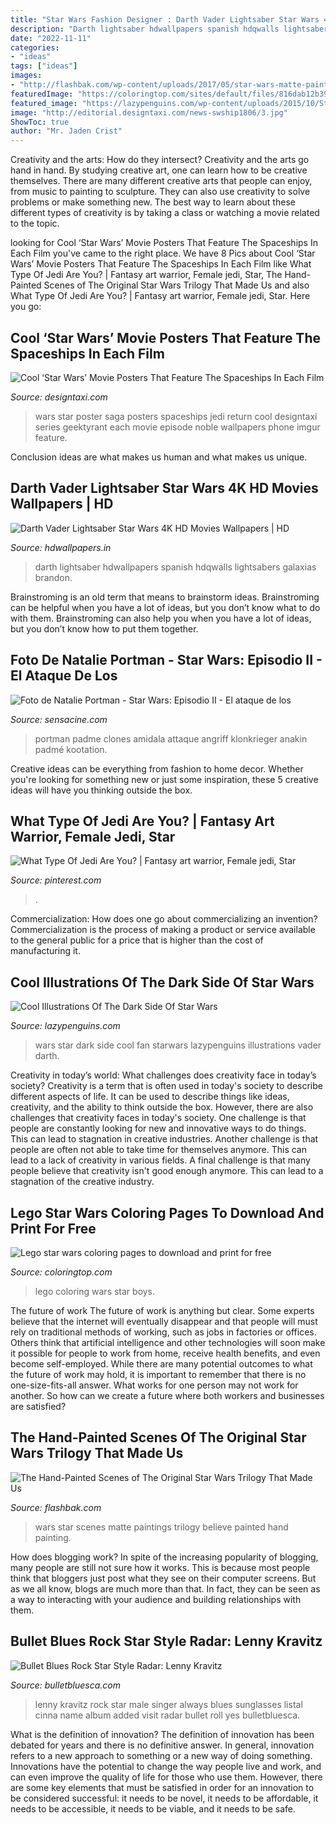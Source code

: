 ```yaml
---
title: "Star Wars Fashion Designer : Darth Vader Lightsaber Star Wars 4k Hd Movies Wallpapers"
description: "Darth lightsaber hdwallpapers spanish hdqwalls lightsabers galaxias brandon"
date: "2022-11-11"
categories:
- "ideas"
tags: ["ideas"]
images:
- "http://flashbak.com/wp-content/uploads/2017/05/star-wars-matte-paintings-zzz.jpg"
featuredImage: "https://coloringtop.com/sites/default/files/816dab12b399a91f02a8d4088e749567.jpg"
featured_image: "https://lazypenguins.com/wp-content/uploads/2015/10/Star-Wars-Dark-Side-750x1024.png"
image: "http://editorial.designtaxi.com/news-swship1806/3.jpg"
ShowToc: true
author: "Mr. Jaden Crist"
---
```



Creativity and the arts: How do they intersect?
Creativity and the arts go hand in hand. By studying creative art, one can learn how to be creative themselves. There are many different creative arts that people can enjoy, from music to painting to sculpture. They can also use creativity to solve problems or make something new. The best way to learn about these different types of creativity is by taking a class or watching a movie related to the topic.

	

		
looking for Cool ‘Star Wars’ Movie Posters That Feature The Spaceships In Each Film you've came to the right place. We have 8 Pics about Cool ‘Star Wars’ Movie Posters That Feature The Spaceships In Each Film like What Type Of Jedi Are You? | Fantasy art warrior, Female jedi, Star, The Hand-Painted Scenes of The Original Star Wars Trilogy That Made Us and also What Type Of Jedi Are You? | Fantasy art warrior, Female jedi, Star. Here you go:
		
    
## Cool ‘Star Wars’ Movie Posters That Feature The Spaceships In Each Film

<img loading=lazy src="http://editorial.designtaxi.com/news-swship1806/3.jpg" onerror="this.onerror=null;this.src='https://tse3.mm.bing.net/th?id=OIP.CRxxhNT9rntZq8-Lb37ovgC2FW&amp;pid=15.1';" alt="Cool ‘Star Wars’ Movie Posters That Feature The Spaceships In Each Film">

_Source: designtaxi.com_

>wars star poster saga posters spaceships jedi return cool designtaxi series geektyrant each movie episode noble wallpapers phone imgur feature. 

	

Conclusion
ideas are what makes us human and what makes us unique.

    
## Darth Vader Lightsaber Star Wars 4K HD Movies Wallpapers | HD

<img loading=lazy src="https://www.hdwallpapers.in/download/darth_vader_lightsaber_star_wars_4k_hd_movies-1280x720.jpg" onerror="this.onerror=null;this.src='https://tse2.mm.bing.net/th?id=OIP.SyGQ0ynY0ue7dpA9tDq8qQHaEK&amp;pid=15.1';" alt="Darth Vader Lightsaber Star Wars 4K HD Movies Wallpapers | HD">

_Source: hdwallpapers.in_

>darth lightsaber hdwallpapers spanish hdqwalls lightsabers galaxias brandon. 

	

Brainstroming is an old term that means to brainstorm ideas. Brainstroming can be helpful when you have a lot of ideas, but you don’t know what to do with them. Brainstroming can also help you when you have a lot of ideas, but you don’t know how to put them together.

    
## Foto De Natalie Portman - Star Wars: Episodio II - El Ataque De Los

<img loading=lazy src="http://es.web.img3.acsta.net/medias/nmedia/18/35/66/38/18832204.jpg" onerror="this.onerror=null;this.src='https://tse3.mm.bing.net/th?id=OIP.sIZxt5nAIcvjRd6dkQAmOQHaLH&amp;pid=15.1';" alt="Foto de Natalie Portman - Star Wars: Episodio II - El ataque de los">

_Source: sensacine.com_

>portman padme clones amidala attaque angriff klonkrieger anakin padmé kootation. 

	

Creative ideas can be everything from fashion to home decor. Whether you're looking for something new or just some inspiration, these 5 creative ideas will have you thinking outside the box.

    
## What Type Of Jedi Are You? | Fantasy Art Warrior, Female Jedi, Star

<img loading=lazy src="https://i.pinimg.com/736x/c9/f5/58/c9f55864cf8e28050d3ecfd4c0f5ca1c.jpg" onerror="this.onerror=null;this.src='https://tse2.mm.bing.net/th?id=OIP.PJrwRVxeCqaXVtz8HX5K8AHaJ4&amp;pid=15.1';" alt="What Type Of Jedi Are You? | Fantasy art warrior, Female jedi, Star">

_Source: pinterest.com_

>. 

	

Commercialization: How does one go about commercializing an invention?
Commercialization is the process of making a product or service available to the general public for a price that is higher than the cost of manufacturing it.

    
## Cool Illustrations Of The Dark Side Of Star Wars

<img loading=lazy src="https://lazypenguins.com/wp-content/uploads/2015/10/Star-Wars-Dark-Side-750x1024.png" onerror="this.onerror=null;this.src='https://tse1.mm.bing.net/th?id=OIP.7l994yVjAjIBdHi6Kr8mZwHaKH&amp;pid=15.1';" alt="Cool Illustrations Of The Dark Side Of Star Wars">

_Source: lazypenguins.com_

>wars star dark side cool fan starwars lazypenguins illustrations vader darth. 

	

Creativity in today’s world: What challenges does creativity face in today’s society?
Creativity is a term that is often used in today's society to describe different aspects of life. It can be used to describe things like ideas, creativity, and the ability to think outside the box. However, there are also challenges that creativity faces in today's society. One challenge is that people are constantly looking for new and innovative ways to do things. This can lead to stagnation in creative industries. Another challenge is that people are often not able to take time for themselves anymore. This can lead to a lack of creativity in various fields. A final challenge is that many people believe that creativity isn't good enough anymore. This can lead to a stagnation of the creative industry.

    
## Lego Star Wars Coloring Pages To Download And Print For Free

<img loading=lazy src="https://coloringtop.com/sites/default/files/816dab12b399a91f02a8d4088e749567.jpg" onerror="this.onerror=null;this.src='https://tse2.mm.bing.net/th?id=OIP.xFV34LTE92qQfQ459D-IjAHaKe&amp;pid=15.1';" alt="Lego star wars coloring pages to download and print for free">

_Source: coloringtop.com_

>lego coloring wars star boys. 

	

The future of work
The future of work is anything but clear. Some experts believe that the internet will eventually disappear and that people will must rely on traditional methods of working, such as jobs in factories or offices. Others think that artificial intelligence and other technologies will soon make it possible for people to work from home, receive health benefits, and even become self-employed. While there are many potential outcomes to what the future of work may hold, it is important to remember that there is no one-size-fits-all answer. What works for one person may not work for another. So how can we create a future where both workers and businesses are satisfied?

    
## The Hand-Painted Scenes Of The Original Star Wars Trilogy That Made Us

<img loading=lazy src="http://flashbak.com/wp-content/uploads/2017/05/star-wars-matte-paintings-zzz.jpg" onerror="this.onerror=null;this.src='https://tse1.mm.bing.net/th?id=OIP.KP3XVxe4pGDjh3vrGDIPGQHaFj&amp;pid=15.1';" alt="The Hand-Painted Scenes of The Original Star Wars Trilogy That Made Us">

_Source: flashbak.com_

>wars star scenes matte paintings trilogy believe painted hand painting. 

	

How does blogging work?
In spite of the increasing popularity of blogging, many people are still not sure how it works. This is because most people think that bloggers just post what they see on their computer screens. But as we all know, blogs are much more than that. In fact, they can be seen as a way to interacting with your audience and building relationships with them.

    
## Bullet Blues Rock Star Style Radar: Lenny Kravitz

<img loading=lazy src="https://bulletbluesca.com/blog/wp-content/uploads/2015/07/lenny-kravitz-4.jpg" onerror="this.onerror=null;this.src='https://tse1.mm.bing.net/th?id=OIP.BggwvR8XuT4AlG994AqrhQHaLH&amp;pid=15.1';" alt="Bullet Blues Rock Star Style Radar: Lenny Kravitz">

_Source: bulletbluesca.com_

>lenny kravitz rock star male singer always blues sunglasses listal cinna name album added visit radar bullet roll yes bulletbluesca. 

	

What is the definition of innovation?
The definition of innovation has been debated for years and there is no definitive answer. In general, innovation refers to a new approach to something or a new way of doing something. Innovations have the potential to change the way people live and work, and can even improve the quality of life for those who use them. However, there are some key elements that must be satisfied in order for an innovation to be considered successful: it needs to be novel, it needs to be affordable, it needs to be accessible, it needs to be viable, and it needs to be safe.

